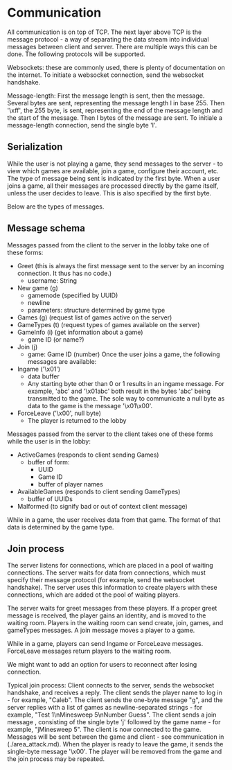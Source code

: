# Communication

All communication is on top of TCP. The next layer above TCP is the message protocol - a way of separating the data stream into individual messages between client and server. There are multiple ways this can be done. The following protocols will be supported.

Websockets: these are commonly used, there is plenty of documentation on the internet. To initiate a websocket connection, send the websocket handshake.

Message-length: First the message length is sent, then the message. Several bytes are sent, representing the message length l in base 255. Then '\xff', the 255 byte, is sent, representing the end of the message length and the start of the message. Then l bytes of the message are sent. To initiale a message-length connection, send the single byte 'l'.

## Serialization

While the user is not playing a game, they send messages to the server - to view which games are available, join a game, configure their account, etc. The type of message being sent is indicated by the first byte. When a user joins a game, all their messages are processed directly by the game itself, unless the user decides to leave. This is also specified by the first byte.

Below are the types of messages.

## Message schema

Messages passed from the client to the server in the lobby take one of these forms:

- Greet (this is always the first message sent to the server by an incoming connection. It thus has no code.)
    - username: String
- New game (g)
    - gamemode (specified by UUID)
    - newline
    - parameters: structure determined by game type
- Games (g) (request list of games active on the server)
- GameTypes (t) (request types of games available on the server)
- GameInfo (i) (get information about a game)
    - game ID (or name?)
- Join (j)
    - game: Game ID (number)
Once the user joins a game, the following messages are available:
- Ingame ('\x01')
    - data buffer
    - Any starting byte other than 0 or 1 results in an ingame message. For example, 'abc' and '\x01abc' both result in the bytes 'abc' being transmitted to the game. The sole way to communicate a null byte as data to the game is the message '\x01\x00'.
- ForceLeave ('\x00', null byte)
    - The player is returned to the lobby

Messages passed from the server to the client takes one of these forms while the user is in the lobby:

- ActiveGames (responds to client sending Games)
    - buffer of form:
        - UUID
        - Game ID
        - buffer of player names
- AvailableGames (responds to client sending GameTypes)
    - buffer of UUIDs
- Malformed (to signify bad or out of context client message)

While in a game, the user receives data from that game. The format of that data is determined by the game type.

## Join process
The server listens for connections, which are placed in a pool of waiting connections.
The server waits for data from connections, which must specify their message protocol (for example, send the websocket handshake). The server uses this information to create players with these connections, which are added ot the pool of waiting players.

The server waits for greet messages from these players. If a proper greet message is received, the player gains an identity, and is moved to the waiting room. Players in the waiting room can send create, join, games, and gameTypes messages. A join message moves a player to a game.

While in a game, players can send Ingame or ForceLeave messages. ForceLeave messages return players to the waiting room.

We might want to add an option for users to reconnect after losing connection.


Typical join process:
Client connects to the server, sends the websocket handshake, and receives a reply. The client sends the player name to log in - for example, "Caleb". The client sends the one-byte message "g", and the server replies with a list of games as newline-separated strings - for example, "Test 1\nMinesweep 5\nNumber Guess". The client sends a join message , consisting of the single byte 'j' followed by the game name - for example, "jMinesweep 5". The client is now connected to the game.  Messages will be sent between the game and client - see communication in (./area_attack.md).  When the player is ready to leave the game, it sends the single-byte message '\x00'. The player will be removed from the game and the join process may be repeated.
